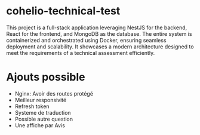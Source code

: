 # cohelio-technical-test

This project is a full-stack application leveraging NestJS for the backend, React for the frontend, and MongoDB as the database. The entire system is containerized and orchestrated using Docker, ensuring seamless deployment and scalability. It showcases a modern architecture designed to meet the requirements of a technical assessment efficiently.

# Ajouts possible

- Nginx: Avoir des routes protégé
- Meilleur responsivité
- Refresh token
- Systeme de traduction
- Possible autre question
- Une affiche par Avis
